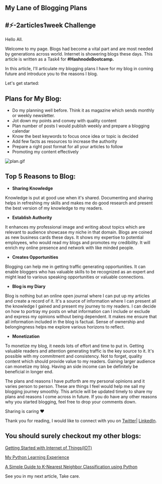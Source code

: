 ## My Lane of Blogging Plans

<h2>#⚡-2articles1week Challenge</h2>

Hello All.

Welcome to my page. Blogs had become a vital part and are most needed by generations across world. Internet is showering blogs these days. This article is written as a Task4 for **#HashnodeBootcamp.**

In this article, I'll articulate my blogging plans I have for my blog in coming future and introduce you to the reasons I blog.

Let's get started:

<h2>Plans for My Blog:</h2>

- Do my planning well before. Think it as magazine which sends monthly or weekly newsletter.
- Jot down my points and convey with quality content
- Plan number of posts I would publish weekly and prepare a blogging calendar
- Know the best keywords to focus once idea or topic is decided
- Add few facts as resources to increase the authority
- Prepare a right post format for all your articles to follow
- Promoting my content effectively


![plan.gif](https://cdn.hashnode.com/res/hashnode/image/upload/v1618376913250/5N0yQHHaKO.gif)


<h2>Top 5 Reasons to Blog:</h2>

- **Sharing Knowledge**

Knowledge is put at good use when it's shared. Documenting and sharing helps in refreshing my skills and makes me do good research and present the best version of my knowledge to my readers.

- **Establish Authority**

It enhances my professional image and writing about topics which are relevant to audience showcase my niche in that domain. Blogs are coined as new business cards these days. It shows my expertise to potential employees, who would read my blogs and promotes my credibility. It will enrich my online presence and network with like minded people.

- **Creates Opportunities**

Blogging can help me in getting traffic generating opportunities. It can enable bloggers who has valuable  skills to be recognized as an expert and might lead to various speaking opportunities or valuable connections. 

- **Blog is my Diary**

Blog is nothing but an online open journal where I can put up my articles and create a record of it. It's a source of information where I can present all the knowledge I gained and present my journey to my readers. I can decide on how to portray my posts on what information can I include or exclude and express my opinions without being dependent. It makes me ensure that all information included in the blog is factual. Sense of ownership and belongingness helps me explore various horizons to reflect.

- **Monetization**

To monetize my blog, it needs lots of effort and time to put in. Getting valuable readers and attention generating traffic is the key source to it. It's possible with my commitment and consistency. Not to forget, quality content which should provide value to my readers. Gaining larger audience can monetize my blog.  Having an side income can be definitely be beneficial in longer end.

The plans and reasons I have putforth are my personal opinions and it varies person to person. These are things I feel would help me sail my blogging journey smoothly. This article will be updated timely to share my plans and reasons I come across in future. If you do have any other reasons why you started blogging, feel free to drop your comments down.

Sharing is caring ❤️

Thank you for reading, I would like to connect with you on [Twitter](https://twitter.com/prathimak88)| [LinkedIn](https://www.linkedin.com/in/prathima-kadari/).

<h2>You should surely checkout my other blogs:</h2>

[Getting Started with Internet of Things(IOT)](https://prathimakadari.hashnode.dev/getting-started-with-iot)

[My Python Learning Experience](https://prathimakadari.hashnode.dev/my-python-learning-experience)

[A Simple Guide to K-Nearest Neighbor Classification using Python](https://prathimakadari.hashnode.dev/a-simple-guide-to-k-nearest-neighbor-classification-using-python)



See you in my next article, Take care.